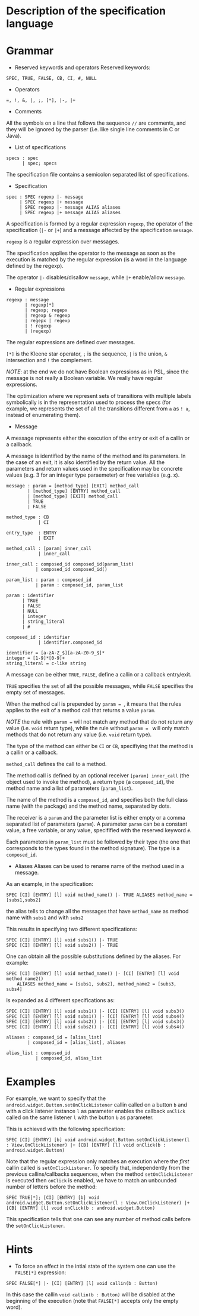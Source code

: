# Description of the specification language

# Grammar
- Reserved keywords and operators
Reserved keywords:
```
SPEC, TRUE, FALSE, CB, CI, #, NULL
```

- Operators
```
=, !, &, |, ;, [*], |-, |+
```

- Comments

All the symbols on a line that follows the sequence `//` are comments, and they will be ignored by the parser (i.e. like single line comments in C or Java).


- List of specifications
```
specs : spec
      | spec; specs
```
The specification file contains a semicolon separated list of
specifications.

- Specification
```
spec : SPEC regexp |- message
     | SPEC regexp |+ message
     | SPEC regexp |- message ALIAS aliases
     | SPEC regexp |+ message ALIAS aliases
```

A specification is formed by a regular expression `regexp`, the
operator of the specification (`|-` or `|+`) and a message affected by
the specification `message`.

`regexp` is a regular expression over messages.

The specification applies the operator to the message as soon as the
execution is matched by the regular expression (is a word in the
language defined by the regexp).

The operator `|-` disables/disallow `message`, while `|+`
enable/allow `message`.


- Regular expressions
```
regexp : message
       | regexp[*]
       | regexp; regepx
       | regexp & regexp
       | regepx | regexp
       | ! regexp
       | (regexp)
```

The regular expressions are defined over messages.

`[*]` is the Kleene star  operator, `;` is the sequence, `|` is the
union, `&` intersection and `!` the complement.

*NOTE*: at the end we do not have Boolean expressions as in PSL, since
 the message is not really a Boolean variable. We really have regular
 expressions.
 
The optimization where we represent sets of transitions with multiple
labels symbolically is in the representation used to process the
specs (for example, we represents the set of all the transitions
different from `a` as `! a`, instead of enumerating them).


- Message

A message represents either the execution of the entry or exit of a callin or a callback.

A message is identified by the name of the method and its parameters.
In the case of an exit, it is also identified by the return value. All
the parameters and return values used in the specification may be
concrete values (e.g. 3 for an integer type paraemeter) or free
variables (e.g. x).


```
message : param = [method_type] [EXIT] method_call
        | [method_type] [ENTRY] method_call
        | [method_type] [EXIT] method_call
        | TRUE
        | FALSE

method_type : CB
            | CI
            
entry_type  : ENTRY
            | EXIT

method_call : [param] inner_call
            | inner_call
            
inner_call : composed_id composed_id(param_list)
           | composed_id composed_id()
           
param_list : param : composed_id
           | param : composed_id, param_list
           
param : identifier
      | TRUE
      | FALSE
      | NULL
      | integer
      | string_literal
      | #

composed_id : identifier
            | identifier.composed_id
            
identifier = [a-zA-Z_$][a-zA-Z0-9_$]*
integer = [1-9]*[0-9]+
string_literal = c-like string
```

A message can be either `TRUE`, `FALSE`, define a callin or a callback entry/exit.

`TRUE` specifies the set of all the possible messages, while `FALSE` specifies the empty set of messages.

When the method call is prepended by `param = `, it means that the
rules applies to the exit of a method call that returns a value `param`.

*NOTE* the rule with `param =` will not match any method that do not
return any value (i.e. `void` return type), while the rule without
`param = ` will only match methods that do not return any value
(i.e. `void` return type).

The type of the method can either be `CI` or `CB`, specifiying that
the method is a callin or a callback.

`method_call` defines the call to a method.

The method call is defined by an optional receiver `[param]
inner_call` (the object used to invoke the method), 
a return type (a `composed_id`), the method name and a list of
parameters (`param_list`).

The name of the method is a `composed_id`, and specifies both the full
class name (with the package) and the method name, separated by dots.

The receiver is a `param` and the parameter list is either empty or a
comma separated list of parameters (`param`).
A parameter `param` can be a constant value, a free variable, or any
value, specifified with the reserved keyword `#`.

Each parameters in `param_list` must be followed by their type (the
one that corresponds to the types found in the method signature). The
type is a `composed_id`.


- Aliases
Aliases can be used to rename name of the method used in a message.

As an example, in the specification:
```
SPEC [CI] [ENTRY] [l] void method_name() |- TRUE ALIASES method_name = [subs1,subs2]
```
the alias tells to change all the messages that have `method_name` as method name with `subs1` and with `subs2`

This results in specifying two different specifications:
```
SPEC [CI] [ENTRY] [l] void subs1() |- TRUE
SPEC [CI] [ENTRY] [l] void subs2() |- TRUE
```

One can obtain all the possible substitutions defined by the aliases. For example:
```
SPEC [CI] [ENTRY] [l] void method_name() |- [CI] [ENTRY] [l] void method_name2() 
    ALIASES method_name = [subs1, subs2], method_name2 = [subs3, subs4]
```
Is expanded as 4 different specifications as:
```
SPEC [CI] [ENTRY] [l] void subs1() |- [CI] [ENTRY] [l] void subs3()
SPEC [CI] [ENTRY] [l] void subs1() |- [CI] [ENTRY] [l] void subs4()
SPEC [CI] [ENTRY] [l] void subs2() |- [CI] [ENTRY] [l] void subs3()
SPEC [CI] [ENTRY] [l] void subs2() |- [CI] [ENTRY] [l] void subs4()
```

```
aliases : composed_id = [alias_list]
        | composed_id = [alias_list], aliases
        
alias_list : composed_id
           | composed_id, alias_list
```



# Examples
For example, we want to specify that the
`android.widget.Button.setOnClickListener` callin called on a button
`b` and with a click listener instance `l` as parameter enables the
callback `onClick` called on the same listener `l` with the button `b`
as parameter.

This is achieved with the following specification:
```
SPEC [CI] [ENTRY] [b] void android.widget.Button.setOnClickListener(l : View.OnClickListener) |+ [CB] [ENTRY] [l] void onClick(b : android.widget.Button)
```

Note that the regular expression only matches an execution where the *first* callin called is `setOnClickListener`.
To specify that, independently from the previous callins/callbacks sequences,
when the method `setOnClickListener` is executed then `onClick` is enabled, we have to match an unbounded number of letters before the method:

```
SPEC TRUE[*]; [CI] [ENTRY] [b] void android.widget.Button.setOnClickListener(l : View.OnClickListener) |+ [CB] [ENTRY] [l] void onClick(b : android.widget.Button)
```

This specification tells that one can see any number of method calls before the `setOnClickListener`.


# Hints

- To force an effect in the intial state of the system one can use the `FALSE[*]` expression:
```
SPEC FALSE[*] |- [CI] [ENTRY] [l] void callin(b : Button)
```

In this case the callin `void callin(b : Button)` will be disabled at the beginning of the execution (note that `FALSE[*]` accepts only the empty word).




